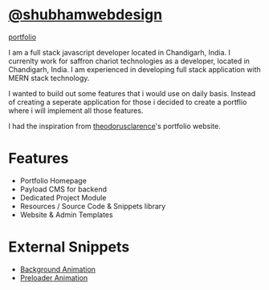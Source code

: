 # [@shubhamwebdesign](https://github.com/shubhamwebdesign/shubhamwebdesign)

[portfolio](/assets/app.png)

I am a full stack javascript developer located in Chandigarh, India. I currenlty work for saffron chariot technologies as a developer, located in Chandigarh, India. I am experienced in developing full stack application with MERN stack technology.

I wanted to build out some features that i would use on daily basis. Instead of creating a seperate application for those i decided to create a portflio where i will implement all those features.

I had the inspiration from [theodorusclarence](https://theodorusclarence.com)'s portfolio website.

# Features
- Portfolio Homepage
- Payload CMS for backend
- Dedicated Project Module
- Resources / Source Code & Snippets library
- Website & Admin Templates

# External Snippets
- [Background Animation](https://codepen.io/alphardex/pen/RwrVoeL)
- [Preloader Animation](https://codepen.io/zerospree/pen/XWaGER)
